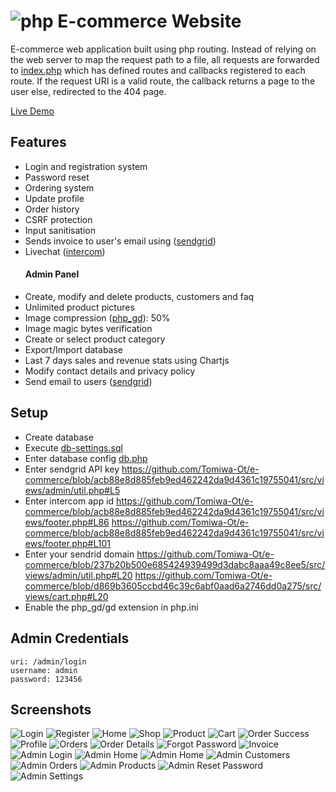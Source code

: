 # ![php](https://img.shields.io/badge/Php-8993BE?style=for-the-badge&logo=php&logoColor=white) E-commerce Website
E-commerce web application built using php routing. Instead of relying on the web server to map the request path to a file, all requests are forwarded to [index.php](/src/index.php) which has defined routes and callbacks registered to each route. If the request URI is a valid route, the callback returns a page to the user else, redirected to the 404 page.

[Live Demo](https://web.archive.org/web/20220907155514/https://tomiwa.com.ng/yemyem/)

## Features
- Login and registration system
- Password reset
- Ordering system
- Update profile
- Order history
- CSRF protection
- Input sanitisation
- Sends invoice to user's email using ([sendgrid](https://sendgrid.com))
- Livechat ([intercom](https://intercom.com))
    #### Admin Panel
- Create, modify and delete products, customers and faq
- Unlimited product pictures
- Image compression ([php_gd](https://php.net/manual/en/book.image.php)): 50%
- Image magic bytes verification
- Create or select product category
- Export/Import database
- Last 7 days sales and revenue stats using Chartjs
- Modify contact details and privacy policy
- Send email to users ([sendgrid](https://sendgrid.com))

## Setup
- Create database
- Execute [db-settings.sql](src/db-settings.sql)
- Enter database config [db.php](src/views/db.php)
- Enter sendgrid API key https://github.com/Tomiwa-Ot/e-commerce/blob/acb88e8d885feb9ed462242da9d4361c19755041/src/views/admin/util.php#L5
- Enter intercom app id https://github.com/Tomiwa-Ot/e-commerce/blob/acb88e8d885feb9ed462242da9d4361c19755041/src/views/footer.php#L86 https://github.com/Tomiwa-Ot/e-commerce/blob/acb88e8d885feb9ed462242da9d4361c19755041/src/views/footer.php#L101
- Enter your sendrid domain https://github.com/Tomiwa-Ot/e-commerce/blob/237b20b500e685424939499d3dabc8aaa49c8ee5/src/views/admin/util.php#L20 https://github.com/Tomiwa-Ot/e-commerce/blob/d869b3605ccbd46c39c6abf0aad6a2746dd0a275/src/views/cart.php#L20
- Enable the php_gd/gd extension in php.ini

## Admin Credentials
```
uri: /admin/login
username: admin
password: 123456
```

## Screenshots
![Login](screenshots/login.png)
![Register](screenshots/register.png)
![Home](screenshots/home.png)
![Shop](screenshots/shop.png)
![Product](screenshots/item.png)
![Cart](screenshots/cart.png)
![Order Success](screenshots/success.png)
![Profile](screenshots/profile.png)
![Orders](screenshots/orders.png)
![Order Details](screenshots/order-details.png)
![Forgot Password](screenshots/forgot-password.png)
![Invoice](screenshots/invoice.png)
![Admin Login](screenshots/admin-login.png)
![Admin Home](screenshots/admin-home1.png)
![Admin Home](screenshots/admin-home2.png)
![Admin Customers](screenshots/admin-customers.png)
![Admin Orders](screenshots/admin-orders.png)
![Admin Products](screenshots/admin-products.png)
![Admin Reset Password](screenshots/admin-reset-password.png)
![Admin Settings](screenshots/admin-settings.png)
